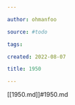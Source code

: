 ```yaml
---

author: ohmanfoo

source: #todo

tags: 

created: 2022-08-07

title: 1950

---
```

[[1950.md]]#1950.md